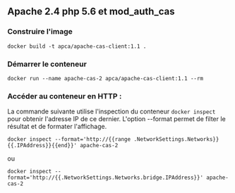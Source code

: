 ## Apache 2.4 php 5.6 et mod_auth_cas

### Construire l'image 

```
docker build -t apca/apache-cas-client:1.1 .
```

### Démarrer le conteneur

```
docker run --name apache-cas-2 apca/apache-cas-client:1.1 --rm
```

### Accéder au conteneur en HTTP :

La commande suivante utilise l'inspection du conteneur `docker inspect` pour
obtenir l'adresse IP de ce dernier. L'option --format permet de filter le
résultat et de formater l'affichage.

```
docker inspect --format='http://{{range .NetworkSettings.Networks}}{{.IPAddress}}{{end}}' apache-cas-2
```

ou

```
docker inspect --format='http://{{.NetworkSettings.Networks.bridge.IPAddress}}' apache-cas-2
```

